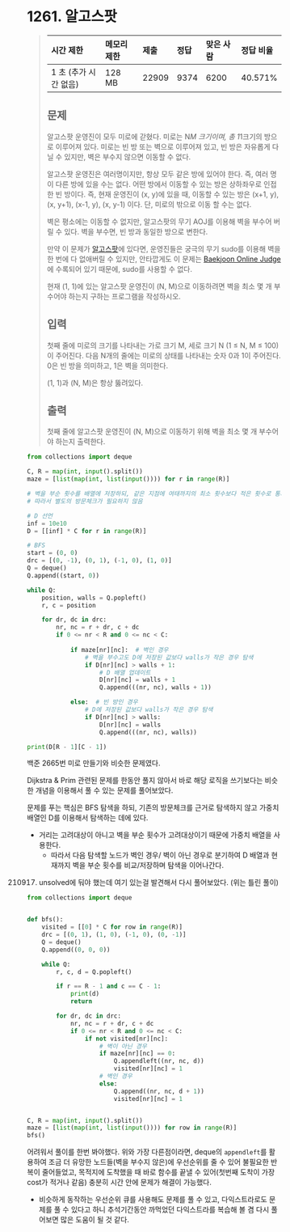 # 1261. 알고스팟

>  
>
> | 시간 제한             | 메모리 제한 | 제출  | 정답 | 맞은 사람 | 정답 비율 |
> | :-------------------- | :---------- | :---- | :--- | :-------- | :-------- |
> | 1 초 (추가 시간 없음) | 128 MB      | 22909 | 9374 | 6200      | 40.571%   |
>
> ## 문제
>
> 알고스팟 운영진이 모두 미로에 갇혔다. 미로는 N*M 크기이며, 총 1*1크기의 방으로 이루어져 있다. 미로는 빈 방 또는 벽으로 이루어져 있고, 빈 방은 자유롭게 다닐 수 있지만, 벽은 부수지 않으면 이동할 수 없다.
>
> 알고스팟 운영진은 여러명이지만, 항상 모두 같은 방에 있어야 한다. 즉, 여러 명이 다른 방에 있을 수는 없다. 어떤 방에서 이동할 수 있는 방은 상하좌우로 인접한 빈 방이다. 즉, 현재 운영진이 (x, y)에 있을 때, 이동할 수 있는 방은 (x+1, y), (x, y+1), (x-1, y), (x, y-1) 이다. 단, 미로의 밖으로 이동 할 수는 없다.
>
> 벽은 평소에는 이동할 수 없지만, 알고스팟의 무기 AOJ를 이용해 벽을 부수어 버릴 수 있다. 벽을 부수면, 빈 방과 동일한 방으로 변한다.
>
> 만약 이 문제가 [알고스팟](https://www.algospot.com/)에 있다면, 운영진들은 궁극의 무기 sudo를 이용해 벽을 한 번에 다 없애버릴 수 있지만, 안타깝게도 이 문제는 [Baekjoon Online Judge](https://www.acmicpc.net/)에 수록되어 있기 때문에, sudo를 사용할 수 없다.
>
> 현재 (1, 1)에 있는 알고스팟 운영진이 (N, M)으로 이동하려면 벽을 최소 몇 개 부수어야 하는지 구하는 프로그램을 작성하시오.
>
> ## 입력
>
> 첫째 줄에 미로의 크기를 나타내는 가로 크기 M, 세로 크기 N (1 ≤ N, M ≤ 100)이 주어진다. 다음 N개의 줄에는 미로의 상태를 나타내는 숫자 0과 1이 주어진다. 0은 빈 방을 의미하고, 1은 벽을 의미한다.
>
> (1, 1)과 (N, M)은 항상 뚫려있다.
>
> ## 출력
>
> 첫째 줄에 알고스팟 운영진이 (N, M)으로 이동하기 위해 벽을 최소 몇 개 부수어야 하는지 출력한다.

```python
from collections import deque

C, R = map(int, input().split())
maze = [list(map(int, list(input()))) for r in range(R)]

# 벽을 부순 횟수를 배열에 저장하되, 같은 지점에 여태까지의 최소 횟수보다 적은 횟수로 통과할 때에만 허용
# 따라서 별도의 방문체크가 필요하지 않음

# D 선언
inf = 10e10
D = [[inf] * C for r in range(R)]

# BFS
start = (0, 0)
drc = [(0, -1), (0, 1), (-1, 0), (1, 0)]
Q = deque()
Q.append((start, 0))

while Q:
    position, walls = Q.popleft()
    r, c = position

    for dr, dc in drc:
        nr, nc = r + dr, c + dc
        if 0 <= nr < R and 0 <= nc < C:
            
            if maze[nr][nc]:  # 벽인 경우
                # 벽을 부수고도 D에 저장된 값보다 walls가 작은 경우 탐색
                if D[nr][nc] > walls + 1:
                    # D 배열 업데이트
                    D[nr][nc] = walls + 1
                    Q.append(((nr, nc), walls + 1))

            else:  # 빈 방인 경우
                # D에 저장된 값보다 walls가 작은 경우 탐색
                if D[nr][nc] > walls:
                    D[nr][nc] = walls
                    Q.append(((nr, nc), walls))

print(D[R - 1][C - 1])
```

백준 2665번 미로 만들기와 비슷한 문제였다.

Dijkstra & Prim 관련된 문제를 한동안 풀지 않아서 바로 해당 로직을 쓰기보다는 비슷한 개념을 이용해서 풀 수 있는 문제를 풀어보았다.

문제를 푸는 핵심은 BFS 탐색을 하되, 기존의 방문체크를 근거로 탐색하지 않고 가중치 배열인 D를 이용해서 탐색하는 데에 있다.

- 거리는 고려대상이 아니고 벽을 부순 횟수가 고려대상이기 때문에 가중치 배열을 사용한다.
  - 따라서 다음 탐색할 노드가 벽인 경우/ 벽이 아닌 경우로 분기하여 D 배열과 현재까지 벽을 부순 횟수를 비교/저장하며 탐색을 이어나간다.



210917) unsolved에 둬야 했는데 여기 있는걸 발견해서 다시 풀어보았다. (위는 틀린 풀이)



```python
from collections import deque


def bfs():
    visited = [[0] * C for row in range(R)]
    drc = [(0, 1), (1, 0), (-1, 0), (0, -1)]
    Q = deque()
    Q.append((0, 0, 0))

    while Q:
        r, c, d = Q.popleft()

        if r == R - 1 and c == C - 1:
            print(d)
            return

        for dr, dc in drc:
            nr, nc = r + dr, c + dc
            if 0 <= nr < R and 0 <= nc < C:
                if not visited[nr][nc]:
                    # 벽이 아닌 경우
                    if maze[nr][nc] == 0:
                        Q.appendleft((nr, nc, d))
                        visited[nr][nc] = 1
                    # 벽인 경우
                    else:
                        Q.append((nr, nc, d + 1))
                        visited[nr][nc] = 1


C, R = map(int, input().split())
maze = [list(map(int, list(input()))) for row in range(R)]
bfs()
```

어려워서 풀이를 한번 봐야했다. 위와 가장 다른점이라면, deque의 `appendleft`를 활용하여 조금 더 유망한 노드들(벽을 부수지 않은)에 우선순위를 줄 수 있어 불필요한 반복이 줄어들었고, 목적지에 도착했을 때 바로 함수를 끝낼 수 있어(첫번째 도착이 가장 cost가 적거나 같음) 충분히 시간 안에 문제가 해결이 가능했다.

- 비슷하게 동작하는 우선순위 큐를 사용해도 문제를 풀 수 있고, 다익스트라로도 문제를 풀 수 있다고 하니 추석기간동안 까먹었던 다익스트라를 복습해 볼 겸 다시 풀어보면 많은 도움이 될 것 같다.

